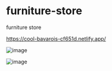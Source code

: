 # furniture-store
furniture store



https://cool-bavarois-cf651d.netlify.app/




![image](https://github.com/ataupeka/furniture-store/assets/121459925/b69d9690-9f75-48c5-b73e-79642e2aaca1)


![image](https://github.com/ataupeka/furniture-store/assets/121459925/945d7327-d5ef-4fcd-8bd7-2cd29c0d5570)

